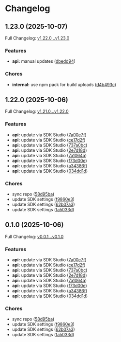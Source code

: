# Changelog

## 1.23.0 (2025-10-07)

Full Changelog: [v1.22.0...v1.23.0](https://github.com/spi-tch/spitch-typescript/compare/v1.22.0...v1.23.0)

### Features

* **api:** manual updates ([dbedd94](https://github.com/spi-tch/spitch-typescript/commit/dbedd941bac81123de666324338d80b703155a7f))


### Chores

* **internal:** use npm pack for build uploads ([d4b493c](https://github.com/spi-tch/spitch-typescript/commit/d4b493c6d8fa942b2635359e240d751c9b5bccc7))

## 1.22.0 (2025-10-06)

Full Changelog: [v1.21.0...v1.22.0](https://github.com/spi-tch/spitch-typescript/compare/v1.21.0...v1.22.0)

### Features

* **api:** update via SDK Studio ([7a00c7f](https://github.com/spi-tch/spitch-typescript/commit/7a00c7f914ee0b5c7561b1b1a82df1718b5fc8ad))
* **api:** update via SDK Studio ([ce17d2f](https://github.com/spi-tch/spitch-typescript/commit/ce17d2f0347935cdc6ab70e97ae74010f2c19df3))
* **api:** update via SDK Studio ([737a0bc](https://github.com/spi-tch/spitch-typescript/commit/737a0bc7b4b28723e725474844fa85bfc926e092))
* **api:** update via SDK Studio ([2e7d18d](https://github.com/spi-tch/spitch-typescript/commit/2e7d18d58f7263095303fc6e809289fe45674f80))
* **api:** update via SDK Studio ([7a1064a](https://github.com/spi-tch/spitch-typescript/commit/7a1064a21ff0f29a22de6f366d83cbeba0737154))
* **api:** update via SDK Studio ([f73d00e](https://github.com/spi-tch/spitch-typescript/commit/f73d00ee3d5701d1f1904402353ef7f70c70f93d))
* **api:** update via SDK Studio ([a34386f](https://github.com/spi-tch/spitch-typescript/commit/a34386f023f82cb9cea023b634fd2bc422845015))
* **api:** update via SDK Studio ([034dd1d](https://github.com/spi-tch/spitch-typescript/commit/034dd1df081f1590dfeaeef4e57baf849bbc6e9e))


### Chores

* sync repo ([58d95ba](https://github.com/spi-tch/spitch-typescript/commit/58d95ba27cc553cce62c7398351872a18e80de1e))
* update SDK settings ([f9860e3](https://github.com/spi-tch/spitch-typescript/commit/f9860e3f6ec93c5698445574b3b43b3c373a61f4))
* update SDK settings ([62b07a3](https://github.com/spi-tch/spitch-typescript/commit/62b07a379a86104a2ed9fd8fbeb459f352b13071))
* update SDK settings ([fa5033d](https://github.com/spi-tch/spitch-typescript/commit/fa5033d84fcf7235a201072b965b65fcf771b492))

## 0.1.0 (2025-10-06)

Full Changelog: [v0.0.1...v0.1.0](https://github.com/spi-tch/spitch-typescript/compare/v0.0.1...v0.1.0)

### Features

* **api:** update via SDK Studio ([7a00c7f](https://github.com/spi-tch/spitch-typescript/commit/7a00c7f914ee0b5c7561b1b1a82df1718b5fc8ad))
* **api:** update via SDK Studio ([ce17d2f](https://github.com/spi-tch/spitch-typescript/commit/ce17d2f0347935cdc6ab70e97ae74010f2c19df3))
* **api:** update via SDK Studio ([737a0bc](https://github.com/spi-tch/spitch-typescript/commit/737a0bc7b4b28723e725474844fa85bfc926e092))
* **api:** update via SDK Studio ([2e7d18d](https://github.com/spi-tch/spitch-typescript/commit/2e7d18d58f7263095303fc6e809289fe45674f80))
* **api:** update via SDK Studio ([7a1064a](https://github.com/spi-tch/spitch-typescript/commit/7a1064a21ff0f29a22de6f366d83cbeba0737154))
* **api:** update via SDK Studio ([f73d00e](https://github.com/spi-tch/spitch-typescript/commit/f73d00ee3d5701d1f1904402353ef7f70c70f93d))
* **api:** update via SDK Studio ([a34386f](https://github.com/spi-tch/spitch-typescript/commit/a34386f023f82cb9cea023b634fd2bc422845015))
* **api:** update via SDK Studio ([034dd1d](https://github.com/spi-tch/spitch-typescript/commit/034dd1df081f1590dfeaeef4e57baf849bbc6e9e))


### Chores

* sync repo ([58d95ba](https://github.com/spi-tch/spitch-typescript/commit/58d95ba27cc553cce62c7398351872a18e80de1e))
* update SDK settings ([f9860e3](https://github.com/spi-tch/spitch-typescript/commit/f9860e3f6ec93c5698445574b3b43b3c373a61f4))
* update SDK settings ([62b07a3](https://github.com/spi-tch/spitch-typescript/commit/62b07a379a86104a2ed9fd8fbeb459f352b13071))
* update SDK settings ([fa5033d](https://github.com/spi-tch/spitch-typescript/commit/fa5033d84fcf7235a201072b965b65fcf771b492))
